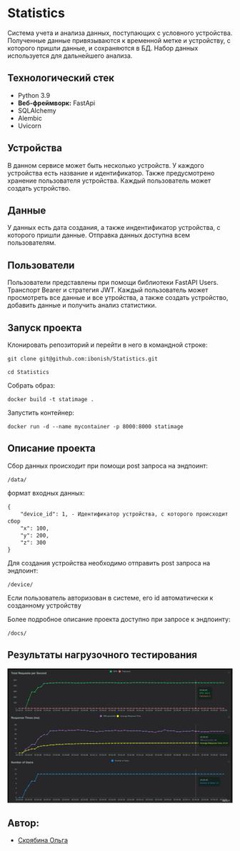 # Statistics

Cистема учета и анализа данных, поступающих с условного устройства. Полученные данные привязываются к временной метке и устройству, с которого пришли данные, и сохраняются в БД. Набор данных используется для дальнейшего анализа.

## Технологический стек

- Python 3.9
- **Веб-фреймворк:** FastApi
- SQLAlchemy
- Alembic
- Uvicorn

## Устройства 
В данном сервисе может быть несколько устройств. У каждого устройства есть название и идентификатор. Также предусмотрено хранение пользователя устройства. Каждый пользователь может создать устройство. 

## Данные 

У данных есть дата создания, а также индентификатор устройства, с которого пришли данные. Отправка данных доступна всем пользователям.

## Пользователи

Пользователи представлены при помощи библиотеки FastAPI Users. Транспорт Bearer и стратегия JWT.
Каждый пользователь может просмотреть все данные и все утройства, а также создать устройство, добавить данные и получить анализ статистики.

## Запуск проекта

Клонировать репозиторий и перейти в него в командной строке:

```
git clone git@github.com:ibonish/Statistics.git
```

```
cd Statistics
```

Собрать образ:

```
docker build -t statimage .
```

Запустить контейнер:

```
docker run -d --name mycontainer -p 8000:8000 statimage
```

## Описание проекта

Сбор данных происходит при помощи post запроса на эндпоинт:

```
/data/
```

формат входных данных:

```
{
    "device_id": 1, - Идентификатор устройства, c которого происходит сбор
    "x": 100,
    "y": 200,
    "z": 300
}
```

Для создания устройства необходимо отправить post запроса на эндпоинт:

```
/device/
```

Если пользователь авторизован в системе, его id автоматически к созданному устройству

Более подробное описание проекта доступно при запросе к эндпоинту:

```
/docs/
```

## Результаты нагрузочного тестирования

![Результаты нагрузочного тестирования](/images/test.jpg)


## Автор:

- [Скрябина Ольга](https://github.com/ibonish)
